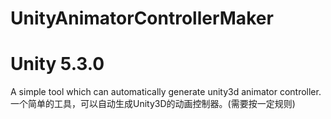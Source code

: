 # UnityAnimatorControllerMaker
# Unity 5.3.0

A simple tool which can automatically generate unity3d animator controller.
一个简单的工具，可以自动生成Unity3D的动画控制器。(需要按一定规则)